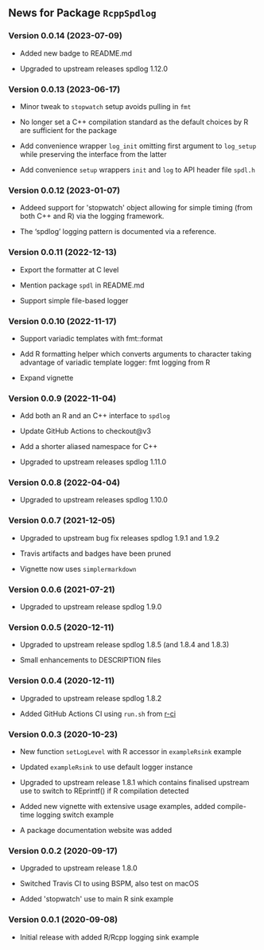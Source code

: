 <section id="NEWS" class="container">
<h2>News for Package <code>RcppSpdlog</code></h2>
<h3 id="version-0.0.14-2023-07-09">Version 0.0.14 (2023-07-09)</h3>
<ul>
<li><p>Added new badge to README.md</p></li>
<li><p>Upgraded to upstream releases spdlog 1.12.0</p></li>
</ul>
<h3 id="version-0.0.13-2023-06-17">Version 0.0.13 (2023-06-17)</h3>
<ul>
<li><p>Minor tweak to <code>stopwatch</code> setup avoids pulling in
<code>fmt</code></p></li>
<li><p>No longer set a C++ compilation standard as the default choices
by R are sufficient for the package</p></li>
<li><p>Add convenience wrapper <code>log_init</code> omitting first
argument to <code>log_setup</code> while preserving the interface from
the latter</p></li>
<li><p>Add convenience <code>setup</code> wrappers <code>init</code> and
<code>log</code> to API header file <code>spdl.h</code></p></li>
</ul>
<h3 id="version-0.0.12-2023-01-07">Version 0.0.12 (2023-01-07)</h3>
<ul>
<li><p>Addeed support for 'stopwatch' object allowing for simple timing
(from both C++ and R) via the logging framework.</p></li>
<li><p>The ‘spdlog’ logging pattern is documented via a
reference.</p></li>
</ul>
<h3 id="version-0.0.11-2022-12-13">Version 0.0.11 (2022-12-13)</h3>
<ul>
<li><p>Export the formatter at C level</p></li>
<li><p>Mention package <code>spdl</code> in README.md</p></li>
<li><p>Support simple file-based logger</p></li>
</ul>
<h3 id="version-0.0.10-2022-11-17">Version 0.0.10 (2022-11-17)</h3>
<ul>
<li><p>Support variadic templates with fmt::format</p></li>
<li><p>Add R formatting helper which converts arguments to character
taking advantage of variadic template logger: fmt logging from
R</p></li>
<li><p>Expand vignette</p></li>
</ul>
<h3 id="version-0.0.9-2022-11-04">Version 0.0.9 (2022-11-04)</h3>
<ul>
<li><p>Add both an R and an C++ interface to
<code>spdlog</code></p></li>
<li><p>Update GitHub Actions to checkout@v3</p></li>
<li><p>Add a shorter aliased namespace for C++</p></li>
<li><p>Upgraded to upstream releases spdlog 1.11.0</p></li>
</ul>
<h3 id="version-0.0.8-2022-04-04">Version 0.0.8 (2022-04-04)</h3>
<ul>
<li><p>Upgraded to upstream releases spdlog 1.10.0</p></li>
</ul>
<h3 id="version-0.0.7-2021-12-05">Version 0.0.7 (2021-12-05)</h3>
<ul>
<li><p>Upgraded to upstream bug fix releases spdlog 1.9.1 and
1.9.2</p></li>
<li><p>Travis artifacts and badges have been pruned</p></li>
<li><p>Vignette now uses <code>simplermarkdown</code></p></li>
</ul>
<h3 id="version-0.0.6-2021-07-21">Version 0.0.6 (2021-07-21)</h3>
<ul>
<li><p>Upgraded to upstream release spdlog 1.9.0</p></li>
</ul>
<h3 id="version-0.0.5-2020-12-11">Version 0.0.5 (2020-12-11)</h3>
<ul>
<li><p>Upgraded to upstream release spdlog 1.8.5 (and 1.8.4 and
1.8.3)</p></li>
<li><p>Small enhancements to DESCRIPTION files</p></li>
</ul>
<h3 id="version-0.0.4-2020-12-11">Version 0.0.4 (2020-12-11)</h3>
<ul>
<li><p>Upgraded to upstream release spdlog 1.8.2</p></li>
<li><p>Added GitHub Actions CI using <code>run.sh</code> from <a
href="https://eddelbuettel.github.io/r-ci/">r-ci</a></p></li>
</ul>
<h3 id="version-0.0.3-2020-10-23">Version 0.0.3 (2020-10-23)</h3>
<ul>
<li><p>New function <code>setLogLevel</code> with R accessor in
<code>exampleRsink</code> example</p></li>
<li><p>Updated <code>exampleRsink</code> to use default logger
instance</p></li>
<li><p>Upgraded to upstream release 1.8.1 which contains finalised
upstream use to switch to REprintf() if R compilation detected</p></li>
<li><p>Added new vignette with extensive usage examples, added
compile-time logging switch example</p></li>
<li><p>A package documentation website was added</p></li>
</ul>
<h3 id="version-0.0.2-2020-09-17">Version 0.0.2 (2020-09-17)</h3>
<ul>
<li><p>Upgraded to upstream release 1.8.0</p></li>
<li><p>Switched Travis CI to using BSPM, also test on macOS</p></li>
<li><p>Added 'stopwatch' use to main R sink example</p></li>
</ul>
<h3 id="version-0.0.1-2020-09-08">Version 0.0.1 (2020-09-08)</h3>
<ul>
<li><p>Initial release with added R/Rcpp logging sink example</p></li>
</ul>
</section>
